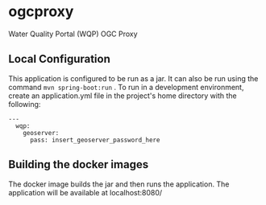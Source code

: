 # ogcproxy
Water Quality Portal (WQP) OGC Proxy

## Local Configuration
This application is configured to be run as a jar.  It can also be run using the command ``` mvn spring-boot:run ``` .
To run in a development environment, create an application.yml file in the project's home directory with the following:

```
---
  wqp:
    geoserver:
      pass: insert_geoserver_password_here
```

## Building the docker images
The docker image builds the jar and then runs the application.  The application will be available at localhost:8080/
